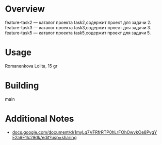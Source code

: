 # Overview 
feature-task2 — каталог проекта task2,содержит проект для задачи 2. 
feature-task3 — каталог проекта task3,содержит проект для задачи 3. 
feature-task5 — каталог проекта task5,содержит проект для задачи 5. 

# Usage
Romanenkova Lolita, 15 gr

# Building
main

# Additional Notes
- [docs.google.com/document/d/1myLq7VFRfrRTP0hLrFOhOwvkOe8PvgYE2a9F1lc29dk/edit?usp=sharing](https://docs.google.com/document/d/1myLq7VFRfrRTP0hLrFOhOwvkOe8PvgYE2a9F1lc29dk/edit?usp=sharing)

